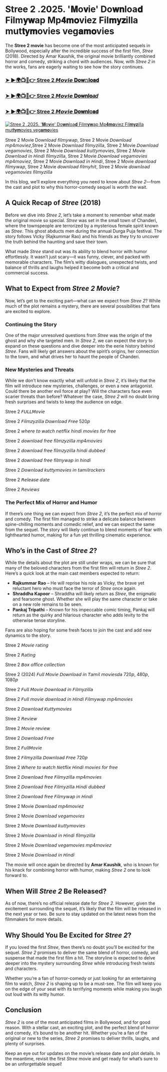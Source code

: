 # Stree 2 .2025. '𝐌o𝐯ie' Do𝐰𝐧loa𝐝 Film𝐲𝐰ap Mp𝟒𝐦𝐨viez Fil𝐦𝐲𝐳illa  mut𝐭𝐲𝐦ovies veg𝐚𝐦𝐨vies

The **Stree 2 movie** has become one of the most anticipated sequels in Bollywood, especially after the incredible success of the first film, *Stree* (2018). Directed by Amar Kaushik, the original movie brilliantly combined horror and comedy, striking a chord with audiences. Now, with *Stree 2* in the works, fans are eagerly waiting to see how the story continues.

<h3><a href="https://movieslink.short.gy/Stree-2">➤ ►🌍📺📱👉 Stree 2  𝙈𝙤𝙫𝙞𝙚 𝐃𝐨𝐰𝚗𝐥𝐨𝐚𝐝 </a></h3>

<h3><a href="https://movieslink.short.gy/Stree-2">➤ ►🌍📺📱👉 Stree 2 𝙈𝙤𝙫𝙞𝙚 𝐃𝐨𝐰𝐧𝐥𝐨𝑎𝑑 </a></h3>

<h3><a href="https://movieslink.short.gy/Stree-2">➤ ►🌍📺📱👉 Stree 2 𝙈𝙤𝙫𝙞𝙚 𝐃𝐨𝐰𝐧𝐥օ𝐚𝐝 </a></h3>

[![Stree 2 .2025. '𝐌o𝐯ie' Do𝐰𝐧loa𝐝 Film𝐲𝐰ap Mp𝟒𝐦𝐨viez Fil𝐦𝐲𝐳illa  mut𝐭𝐲𝐦ovies veg𝐚𝐦𝐨vies](https://blogger.googleusercontent.com/img/b/R29vZ2xl/AVvXsEg9UoA0ZgKpynBDLS0J_g6LFYiccYn6dIIfokcVnheaD1ijVIF_dT8y30_WLwAaKyQedCjB_dyp0dLN8AMhHDn6A4wrUBN3UhSrbUDqKGfmeyck1zsoheKcQ2mKHz9Yzr3vFQPaF1tRq1Lg8CBWwg26c4J1O5C9wHa7vdWeSiPZ3alFHZEbTHH1rRRP1MZl/s275/hfhhf.jpg)](https://movieslink.short.gy/Stree-2)

Stree 2 Movie Down𝘭𝘰𝘢𝘥 𝘧𝘪𝘭𝘮𝘺𝘸𝘢𝘱, Stree 2 Movie 𝘋𝘰𝘸𝘯𝘭𝘰𝘢𝘥 𝘮𝘱4𝘮𝘰𝘷𝘪𝘦𝘻,Stree 2 Movie 𝘋𝘰𝘸𝘯𝘭𝘰𝘢𝘥 𝘧𝘪𝘭𝘮𝘺𝘻𝘪𝘭𝘭𝘢, Stree 2 Movie 𝘋𝘰𝘸𝘯𝘭𝘰𝘢𝘥 𝘷𝘦𝘨𝘢𝘮𝘰𝘷𝘪𝘦𝘴, Stree 2 Movie 𝘋𝘰𝘸𝘯𝘭𝘰𝘢𝘥 𝘬𝘶𝘵𝘵𝘺𝘮𝘰𝘷𝘪𝘦𝘴, Stree 2 Movie 𝘋𝘰𝘸𝘯𝘭𝘰𝘢𝘥 𝘪𝘯 𝘏𝘪𝘯𝘥𝘪 𝘧𝘪𝘭𝘮𝘺𝘻𝘪𝘭𝘭𝘢, Stree 2 Movie 𝘋𝘰𝘸𝘯𝘭𝘰𝘢𝘥 𝘷𝘦𝘨𝘢𝘮𝘰𝘷𝘪𝘦𝘴 𝘮𝘱4𝘮𝘰𝘷𝘪𝘦𝘻, Stree 2 Movie 𝘋𝘰𝘸𝘯𝘭𝘰𝘢𝘥 𝘪𝘯 𝘏𝘪𝘯𝘥𝘪, Stree 2 Movie 𝘥𝘰𝘸𝘯𝘭𝘰𝘢𝘥 𝘧𝘪𝘭𝘮𝘺𝘸𝘢𝘱, Stree 2 Movie 𝘥𝘰𝘸𝘯𝘭𝘰𝘢𝘥 𝘧𝘪𝘭𝘮𝘺𝘩𝘪𝘵, Stree 2 Movie 𝘥𝘰𝘸𝘯𝘭𝘰𝘢𝘥 𝘷𝘦𝘨𝘢𝘮𝘰𝘷𝘪𝘦𝘴 𝘧𝘪𝘭𝘮𝘺𝘻𝘪𝘭𝘭𝘢

In this blog, we’ll explore everything you need to know about *Stree 2*—from the cast and plot to why this horror-comedy sequel is worth the wait.

## A Quick Recap of *Stree* (2018)

Before we dive into *Stree 2*, let’s take a moment to remember what made the original movie so special. *Stree* was set in the small town of Chanderi, where the townspeople are terrorized by a mysterious female spirit known as *Stree*. This ghost abducts men during the annual Durga Puja festival. The story follows Vicky (Rajkummar Rao) and his friends as they try to uncover the truth behind the haunting and save their town.

What made *Stree* stand out was its ability to blend horror with humor effortlessly. It wasn’t just scary—it was funny, clever, and packed with memorable characters. The film’s witty dialogues, unexpected twists, and balance of thrills and laughs helped it become both a critical and commercial success.

## What to Expect from *Stree 2 Movie*?

Now, let’s get to the exciting part—what can we expect from *Stree 2*? While much of the plot remains a mystery, there are several possibilities that fans are excited to explore.

### Continuing the Story

One of the major unresolved questions from *Stree* was the origin of the ghost and why she targeted men. In *Stree 2*, we can expect the story to expand on these questions and dive deeper into the eerie history behind *Stree*. Fans will likely get answers about the spirit’s origins, her connection to the town, and what drives her to haunt the people of Chanderi.

### New Mysteries and Threats

While we don’t know exactly what will unfold in *Stree 2*, it’s likely that the film will introduce new mysteries, challenges, or even a new antagonist. Could there be another evil force at play? Will the characters face even scarier threats than before? Whatever the case, *Stree 2* will no doubt bring fresh surprises and twists to keep the audience on edge.

Stree 2 𝘍𝘜𝘓𝘓𝘔𝘰𝘷𝘪𝘦

Stree 2 𝘍𝘪𝘭𝘮𝘻𝘺𝘻𝘪𝘭𝘭𝘢 𝘋𝘰𝘸𝘯𝘭𝘰𝘢𝘥 𝘍𝘳𝘦𝘦 520𝘱

Stree 2 𝘸𝘩𝘦𝘳𝘦 𝘵𝘰 𝘸𝘢𝘵𝘤𝘩 𝘯𝘦𝘵𝘧𝘭𝘪𝘹 𝘩𝘪𝘯𝘥𝘪 𝘮𝘰𝘷𝘪𝘦𝘴 𝘧𝘰𝘳 𝘧𝘳𝘦𝘦

Stree 2 𝘥𝘰𝘸𝘯𝘭𝘰𝘢𝘥 𝘧𝘳𝘦𝘦 𝘧𝘪𝘭𝘮𝘻𝘺𝘻𝘪𝘭𝘭𝘢 𝘮𝘱4𝘮𝘰𝘷𝘪𝘦𝘴

Stree 2 𝘥𝘰𝘸𝘯𝘭𝘰𝘢𝘥 𝘧𝘳𝘦𝘦 𝘧𝘪𝘭𝘮𝘻𝘺𝘻𝘪𝘭𝘭𝘢 𝘩𝘪𝘯𝘥𝘪 𝘥𝘶𝘣𝘣𝘦𝘥

Stree 2 𝘥𝘰𝘸𝘯𝘭𝘰𝘢𝘥 𝘧𝘳𝘦𝘦 𝘧𝘪𝘭𝘮𝘺𝘸𝘢𝘱 𝘪𝘯 𝘩𝘪𝘯𝘥𝘪

Stree 2 𝘋𝘰𝘸𝘯𝘭𝘰𝘢𝘥 𝘬𝘶𝘵𝘵𝘺𝘮𝘰𝘷𝘪𝘦𝘴 𝘪𝘯 𝘵𝘢𝘮𝘪𝘭𝘳𝘰𝘤𝘬𝘦𝘳𝘴

Stree 2 𝘙𝘦𝘭𝘦𝘢𝘴𝘦 𝘥𝘢𝘵𝘦

Stree 2 𝘙𝘦𝘷𝘪𝘦𝘸𝘴

### The Perfect Mix of Horror and Humor

If there’s one thing we can expect from *Stree 2*, it’s the perfect mix of horror and comedy. The first film managed to strike a delicate balance between spine-chilling moments and comedic relief, and we can expect the same from the sequel. The story will likely continue to blend moments of fear with lighthearted humor, making for a fun yet thrilling cinematic experience.

## Who’s in the Cast of *Stree 2*?

While the details about the plot are still under wraps, we can be sure that many of the beloved characters from the first film will return in *Stree 2*. Here’s a quick look at the main cast members expected to return:

- **Rajkummar Rao** – He will reprise his role as Vicky, the brave yet reluctant hero who must face the terror of *Stree* once again.
- **Shraddha Kapoor** – Shraddha will likely return as *Stree*, the enigmatic and fearsome ghost. Whether she will play the same character or take on a new role remains to be seen.
- **Pankaj Tripathi** – Known for his impeccable comic timing, Pankaj will return as the quirky and hilarious character who adds levity to the otherwise tense storyline.
  
Fans are also hoping for some fresh faces to join the cast and add new dynamics to the story.

Stree 2 𝘔𝘰𝘷𝘪𝘦 𝘳𝘢𝘵𝘪𝘯𝘨

Stree 2 𝘙𝘢𝘵𝘪𝘯𝘨

Stree 2 𝘉𝘰𝘹 𝘰𝘧𝘧𝘪𝘤𝘦 𝘤𝘰𝘭𝘭𝘦𝘤𝘵𝘪𝘰𝘯

Stree 2 (2024) 𝘍𝘶𝘭𝘭 𝘔𝘰𝘷𝘪𝘦 𝘋𝘰𝘸𝘯𝘭𝘰𝘢𝘥 𝘪𝘯 𝘛𝘢𝘮𝘪𝘭 𝘮𝘰𝘷𝘪𝘦𝘴𝘥𝘢 720𝘱, 480𝘱, 1080𝘱

Stree 2 𝘍𝘶𝘭𝘭 𝘔𝘰𝘷𝘪𝘦 𝘋𝘰𝘸𝘯𝘭𝘰𝘢𝘥 𝘪𝘯 𝘍𝘪𝘭𝘮𝘺𝘻𝘪𝘭𝘭𝘢

Stree 2 𝘍𝘶𝘭𝘭 𝘮𝘰𝘷𝘪𝘦 𝘥𝘰𝘸𝘯𝘭𝘰𝘢𝘥 𝘪𝘯 𝘏𝘪𝘯𝘥𝘪 𝘍𝘪𝘭𝘮𝘺𝘸𝘢𝘱 𝘮𝘱4𝘮𝘰𝘷𝘪𝘦𝘴

Stree 2 𝘋𝘰𝘸𝘯𝘭𝘰𝘢𝘥 𝘒𝘶𝘵𝘵𝘺𝘮𝘰𝘷𝘪𝘦𝘴

Stree 2 𝘙𝘦𝘷𝘪𝘦𝘸

Stree 2 𝘔𝘰𝘷𝘪𝘦 𝘳𝘦𝘷𝘪𝘦𝘸

Stree 2 𝘋𝘰𝘸𝘯𝘭𝘰𝘢𝘥 𝘍𝘳𝘦𝘦

Stree 2 𝘍𝘶𝘭𝘭𝘔𝘰𝘷𝘪𝘦

Stree 2 𝘍𝘪𝘭𝘮𝘺𝘻𝘪𝘭𝘭𝘢 𝘋𝘰𝘸𝘯𝘭𝘰𝘢𝘥 𝘍𝘳𝘦𝘦 720𝘱

Stree 2 𝘞𝘩𝘦𝘳𝘦 𝘵𝘰 𝘸𝘢𝘵𝘤𝘩 𝘕𝘦𝘵𝘧𝘭𝘪𝘹 𝘏𝘪𝘯𝘥𝘪 𝘮𝘰𝘷𝘪𝘦𝘴 𝘧𝘰𝘳 𝘧𝘳𝘦𝘦

Stree 2 𝘋𝘰𝘸𝘯𝘭𝘰𝘢𝘥 𝘧𝘳𝘦𝘦 𝘍𝘪𝘭𝘮𝘺𝘻𝘪𝘭𝘭𝘢 𝘮𝘱4𝘮𝘰𝘷𝘪𝘦𝘴

Stree 2 𝘋𝘰𝘸𝘯𝘭𝘰𝘢𝘥 𝘧𝘳𝘦𝘦 𝘍𝘪𝘭𝘮𝘺𝘻𝘪𝘭𝘭𝘢 𝘏𝘪𝘯𝘥𝘪 𝘥𝘶𝘣𝘣𝘦𝘥

Stree 2 𝘋𝘰𝘸𝘯𝘭𝘰𝘢𝘥 𝘧𝘳𝘦𝘦 𝘍𝘪𝘭𝘮𝘺𝘸𝘢𝘱 𝘪𝘯 𝘏𝘪𝘯𝘥𝘪

Stree 2 Movie 𝘋𝘰𝘸𝘯𝘭𝘰𝘢𝘥 𝘮𝘱4𝘮𝘰𝘷𝘪𝘦𝘻

Stree 2 Movie 𝘋𝘰𝘸𝘯𝘭𝘰𝘢𝘥 𝘷𝘦𝘨𝘢𝘮𝘰𝘷𝘪𝘦𝘴

Stree 2 Movie 𝘋𝘰𝘸𝘯𝘭𝘰𝘢𝘥 𝘬𝘶𝘵𝘵𝘺𝘮𝘰𝘷𝘪𝘦𝘴

Stree 2 Movie 𝘋𝘰𝘸𝘯𝘭𝘰𝘢𝘥 𝘪𝘯 𝘏𝘪𝘯𝘥𝘪 𝘧𝘪𝘭𝘮𝘺𝘻𝘪𝘭𝘭𝘢

Stree 2 Movie 𝘋𝘰𝘸𝘯𝘭𝘰𝘢𝘥 𝘷𝘦𝘨𝘢𝘮𝘰𝘷𝘪𝘦𝘴 𝘮𝘱4𝘮𝘰𝘷𝘪𝘦𝘻

Stree 2 Movie 𝘋𝘰𝘸𝘯𝘭𝘰𝘢𝘥 𝘪𝘯 𝘏𝘪𝘯𝘥𝘪

The movie will once again be directed by **Amar Kaushik**, who is known for his knack for combining horror with humor, making *Stree 2* one to look forward to.

## When Will *Stree 2* Be Released?

As of now, there’s no official release date for *Stree 2*. However, given the excitement surrounding the sequel, it’s likely that the film will be released in the next year or two. Be sure to stay updated on the latest news from the filmmakers for more details.

## Why Should You Be Excited for *Stree 2*?

If you loved the first *Stree*, then there’s no doubt you’ll be excited for the sequel. *Stree 2* promises to deliver the same blend of horror, comedy, and suspense that made the first film a hit. The storyline is expected to delve deeper into the mystery surrounding *Stree* while introducing fresh twists and characters.

Whether you’re a fan of horror-comedy or just looking for an entertaining film to watch, *Stree 2* is shaping up to be a must-see. The film will keep you on the edge of your seat with its terrifying moments while making you laugh out loud with its witty humor.

## Conclusion

*Stree 2* is one of the most anticipated films in Bollywood, and for good reason. With a stellar cast, an exciting plot, and the perfect blend of horror and comedy, it’s bound to be another hit. Whether you’re a fan of the original or new to the series, *Stree 2* promises to deliver thrills, laughs, and plenty of surprises.

Keep an eye out for updates on the movie’s release date and plot details. In the meantime, revisit the first *Stree* movie and get ready for what’s sure to be an unforgettable sequel!
